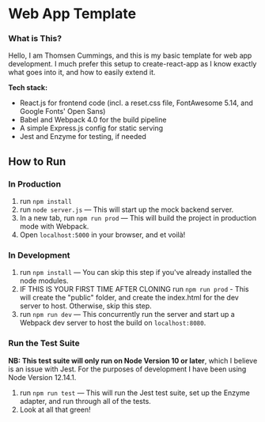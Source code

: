 # Web App Template

### What is This?

Hello, I am Thomsen Cummings, and this is my basic template for web app development. I much prefer this setup to create-react-app as I know exactly what goes into it, and how to easily extend it.

**Tech stack:**

- React.js for frontend code (incl. a reset.css file, FontAwesome 5.14, and Google Fonts' Open Sans)
- Babel and Webpack 4.0 for the build pipeline
- A simple Express.js config for static serving
- Jest and Enzyme for testing, if needed

## How to Run

### In Production

1. run `npm install`
2. run `node server.js` — This will start up the mock backend server.
3. In a new tab, run `npm run prod` — This will build the project in production mode with Webpack.
4. Open `localhost:5000` in your browser, and et voilà!

### In Development

1. run `npm install` — You can skip this step if you've already installed the node modules.
2. IF THIS IS YOUR FIRST TIME AFTER CLONING run `npm run prod` - This will create the "public" folder, and create the index.html for the dev server to host. Otherwise, skip this step.
3. run `npm run dev` — This concurrently run the server and start up a Webpack dev server to host the build on `localhost:8080`.

### Run the Test Suite

**NB: This test suite will only run on Node Version 10 or later**, which I believe is an issue with Jest. For the purposes of development I have been using Node Version 12.14.1.

1. run `npm run test` — This will run the Jest test suite, set up the Enzyme adapter, and run through all of the tests.
2. Look at all that green!
